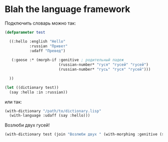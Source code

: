 Blah the language framework
===========================

Подключить словарь можно так:

```cl
(defparameter test

  ((:hello :english "Hello"
           :russian "Привет"
           :udaff "Превед")
           
   (:goose :* (morph-if :genitive ; родительный падеж
                        (russian-number* "гуся" "гусей" "гусей")
                        (russian-number* "гусь" "гуся" "гусей")))

  ))

(let ((dictionary test))
  (say :hello :in :russian))
```

или так:

```cl
(with-dictionary "/path/to/dictionary.lisp"
  (with-language :udaff (say :hello)))
```

Возлюби двух гусей!

```cl
(with-dictionary test (join "Возлюби двух " (with-morphing :genitive (say-numerous 2 :goose)) "!"))
```
